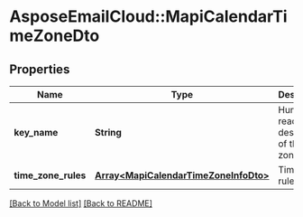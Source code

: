 # AsposeEmailCloud::MapiCalendarTimeZoneDto
## Properties
Name | Type | Description | Notes
------------ | ------------- | ------------- | -------------
**key_name** | **String** | Human-readable description of the time zone.              | [optional] 
**time_zone_rules** | [**Array&lt;MapiCalendarTimeZoneInfoDto&gt;**](MapiCalendarTimeZoneInfoDto.md) | Time zone rules              | [optional] 



[[Back to Model list]](Models.md) [[Back to README]](README.md)


